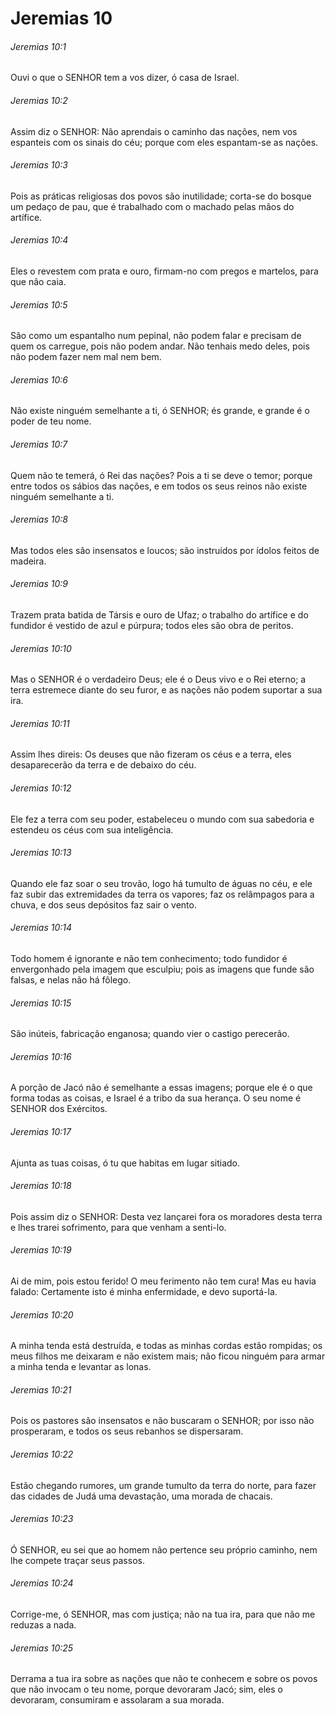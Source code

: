 # Jeremias 10

###### Jeremias 10:1

Ouvi o que o SENHOR tem a vos dizer, ó casa de Israel.

###### Jeremias 10:2

Assim diz o SENHOR: Não aprendais o caminho das nações, nem vos espanteis com os sinais do céu; porque com eles espantam-se as nações.

###### Jeremias 10:3

Pois as práticas religiosas dos povos são inutilidade; corta-se do bosque um pedaço de pau, que é trabalhado com o machado pelas mãos do artífice.

###### Jeremias 10:4

Eles o revestem com prata e ouro, firmam-no com pregos e martelos, para que não caia.

###### Jeremias 10:5

São como um espantalho num pepinal, não podem falar e precisam de quem os carregue, pois não podem andar. Não tenhais medo deles, pois não podem fazer nem mal nem bem.

###### Jeremias 10:6

Não existe ninguém semelhante a ti, ó SENHOR; és grande, e grande é o poder de teu nome.

###### Jeremias 10:7

Quem não te temerá, ó Rei das nações? Pois a ti se deve o temor; porque entre todos os sábios das nações, e em todos os seus reinos não existe ninguém semelhante a ti.

###### Jeremias 10:8

Mas todos eles são insensatos e loucos; são instruídos por ídolos feitos de madeira.

###### Jeremias 10:9

Trazem prata batida de Társis e ouro de Ufaz; o trabalho do artífice e do fundidor é vestido de azul e púrpura; todos eles são obra de peritos.

###### Jeremias 10:10

Mas o SENHOR é o verdadeiro Deus; ele é o Deus vivo e o Rei eterno; a terra estremece diante do seu furor, e as nações não podem suportar a sua ira.

###### Jeremias 10:11

Assim lhes direis: Os deuses que não fizeram os céus e a terra, eles desaparecerão da terra e de debaixo do céu.

###### Jeremias 10:12

Ele fez a terra com seu poder, estabeleceu o mundo com sua sabedoria e estendeu os céus com sua inteligência.

###### Jeremias 10:13

Quando ele faz soar o seu trovão, logo há tumulto de águas no céu, e ele faz subir das extremidades da terra os vapores; faz os relâmpagos para a chuva, e dos seus depósitos faz sair o vento.

###### Jeremias 10:14

Todo homem é ignorante e não tem conhecimento; todo fundidor é envergonhado pela imagem que esculpiu; pois as imagens que funde são falsas, e nelas não há fôlego.

###### Jeremias 10:15

São inúteis, fabricação enganosa; quando vier o castigo perecerão.

###### Jeremias 10:16

A porção de Jacó não é semelhante a essas imagens; porque ele é o que forma todas as coisas, e Israel é a tribo da sua herança. O seu nome é SENHOR dos Exércitos.

###### Jeremias 10:17

Ajunta as tuas coisas, ó tu que habitas em lugar sitiado.

###### Jeremias 10:18

Pois assim diz o SENHOR: Desta vez lançarei fora os moradores desta terra e lhes trarei sofrimento, para que venham a senti-lo.

###### Jeremias 10:19

Ai de mim, pois estou ferido! O meu ferimento não tem cura! Mas eu havia falado: Certamente isto é minha enfermidade, e devo suportá-la.

###### Jeremias 10:20

A minha tenda está destruída, e todas as minhas cordas estão rompidas; os meus filhos me deixaram e não existem mais; não ficou ninguém para armar a minha tenda e levantar as lonas.

###### Jeremias 10:21

Pois os pastores são insensatos e não buscaram o SENHOR; por isso não prosperaram, e todos os seus rebanhos se dispersaram.

###### Jeremias 10:22

Estão chegando rumores, um grande tumulto da terra do norte, para fazer das cidades de Judá uma devastação, uma morada de chacais.

###### Jeremias 10:23

Ó SENHOR, eu sei que ao homem não pertence seu próprio caminho, nem lhe compete traçar seus passos.

###### Jeremias 10:24

Corrige-me, ó SENHOR, mas com justiça; não na tua ira, para que não me reduzas a nada.

###### Jeremias 10:25

Derrama a tua ira sobre as nações que não te conhecem e sobre os povos que não invocam o teu nome, porque devoraram Jacó; sim, eles o devoraram, consumiram e assolaram a sua morada.


